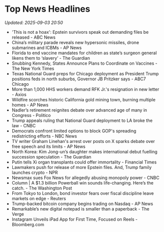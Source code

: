 # Top News Headlines

_Updated: 2025-09-03 20:50_

- 'This is not a hoax': Epstein survivors speak out demanding files be released - ABC News
- China’s military parade reveals new hypersonic missiles, drone submarines and ICBMs - AP News
- Florida to end vaccine mandates for children as state’s surgeon general likens them to ‘slavery’ - The Guardian
- Snubbing Kennedy, States Announce Plans to Coordinate on Vaccines - The New York Times
- Texas National Guard preps for Chicago deployment as President Trump positions feds in north suburbs, Governor JB Pritzker says - ABC7 Chicago
- More than 1,000 HHS workers demand RFK Jr.'s resignation in new letter - Axios
- Wildfire scorches historic California gold mining town, burning multiple homes - AP News
- Nadler’s retirement reignites debate over advanced age of many in Congress - Politico
- Trump appeals ruling that National Guard deployment to LA broke the law - CNBC
- Democrats confront limited options to block GOP's spreading redistricting efforts - NBC News
- TV writer Graham Linehan's arrest over posts on X sparks debate over free speech and its limits - AP News
- North Korea: Kim Jong-un’s daughter makes international debut fuelling succession speculation - The Guardian
- Putin tells Xi organ transplants could offer immortality - Financial Times
- Lawmakers push for release of more Epstein files. And, Trump family launches crypto - NPR
- Newsmax sues Fox News for allegedly abusing monopoly power - CNBC
- Column | A $1.3 billion Powerball win sounds life-changing. Here’s the catch. - The Washington Post
- From Tokyo to London, bond investor fears over fiscal discipline leave markets on edge - Reuters
- Trump-backed bitcoin company begins trading on Nasdaq - AP News
- Remarkable’s new digital notepad is smaller than a paperback - The Verge
- Instagram Unveils iPad App for First Time, Focused on Reels - Bloomberg.com
